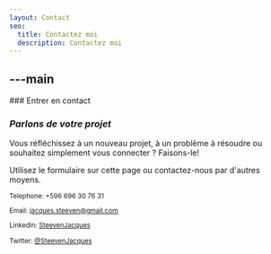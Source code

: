 ```yaml
---
layout: Contact
seo:
  title: Contactez moi
  description: Contactez moi
---
```




---main
---

<PageTitle>
  ### Entrer en contact

  ### _Parlons de votre projet_
</PageTitle>

Vous réfléchissez à un nouveau projet, à un problème à résoudre ou souhaitez simplement vous connecter ? Faisons-le!

Utilisez le formulaire sur cette page ou contactez-nous par d'autres moyens.

<Sep size="12" />

<small>
  <Icon src="/icons/call.svg" className="inline mr-2 align-middle fill-current text-omega-500" /> Telephone: +596 696 30 76 31

  <Icon src="/icons/mail.svg" className="mr-2 inline align-middle fill-current text-omega-500" /> Email: jacques.steeven@gmail.com
  
  <Icon src="/icons/logo-linkedin.svg" className="mr-2 inline align-middle fill-current text-omega-500" /> Linkedin: [SteevenJacques](https://www.linkedin.com/in/steeven-jacques-1337a9238)

  <Icon src="/icons/logo-github.svg" className="mr-2 inline align-middle fill-current text-omega-500" /> Twitter: [@SteevenJacques](https://github.com/steeven-js)
</small>